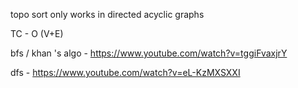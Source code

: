topo sort only works in directed acyclic graphs

TC - O (V+E)

bfs / khan 's algo -  https://www.youtube.com/watch?v=tggiFvaxjrY

dfs - https://www.youtube.com/watch?v=eL-KzMXSXXI